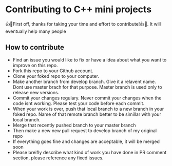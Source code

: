 # Contributing to C++ mini projects
👍🎉First off, thanks for taking your time and effort to contribute!👍🎉. It will eventually help many people

## How to contribute
- Find an issue you would like to fix or have a idea about what you want to improve on this repo.
- Fork this repo to your Github account.
- Clone your foked repo to your computer.
- Make another branch from develop branch. Give it a relavent name. Dont use master brach for that purpose. Master branch is used only to release new versions.
- Commit your changes regulary. Never commit your changes when the code isnt working. Please test your code before each commit.
- When your work is over, push that local branch to a new branch in your foked repo. Name of that remote branch better to be simillar with your local branch.
- Merge that recently pushed branch to your master branch
- Then make a new new pull request to develop branch of my original repo
- If everything goes fine and changes are acceptable, it will be merged soon
- Please breifly describe what kind of work you have done in PR comment section, please reference any fixed issues.
